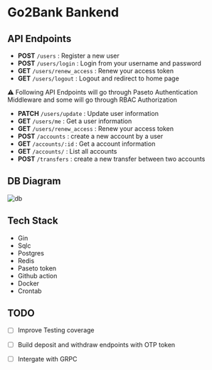 # Go2Bank Bankend 

## API Endpoints
- **POST** `/users` : Register a new user
- **POST** `/users/login` : Login from your username and password
- **GET** `/users/renew_access` : Renew your access token
- **GET** `/users/logout` : Logout and redirect to home page 

⚠️ Following API Endpoints will go through Paseto Authentication Middleware and some will go through RBAC Authorization
- **PATCH** `/users/update` : Update user information
- **GET** `/users/me` : Get a user information
- **GET** `/users/renew_access` : Renew your access token
- **POST** `/accounts` : create a new account by a user
- **GET** `/accounts/:id` : Get a account information
- **GET** `/accounts/` : List all accounts
- **POST** `/transfers` : create a new transfer between two accounts

## DB Diagram
![db](https://imgur.com/55u6nUY.png)

## Tech Stack
- Gin
- Sqlc
- Postgres
- Redis
- Paseto token
- Github action
- Docker
- Crontab

## TODO
- [ ] Improve Testing coverage
- [ ] Build deposit and withdraw endpoints with OTP token
- [ ] Intergate with GRPC



